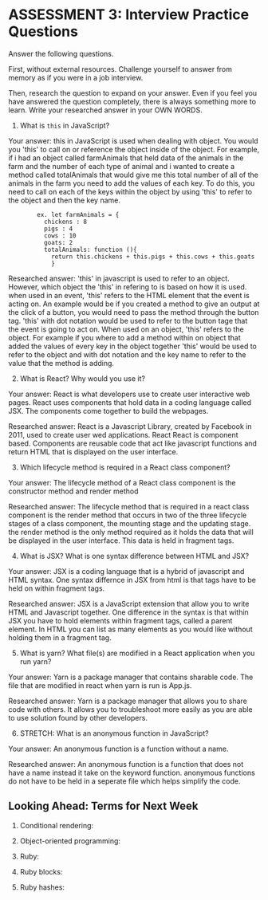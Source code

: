 # ASSESSMENT 3: Interview Practice Questions

Answer the following questions.

First, without external resources. Challenge yourself to answer from memory as if you were in a job interview.

Then, research the question to expand on your answer. Even if you feel you have answered the question completely, there is always something more to learn. Write your researched answer in your OWN WORDS.


1. What is `this` in JavaScript?

  Your answer: this in JavaScript is used when dealing with object. You would you 'this' to call on or reference the object inside of the object. For example, if i had an object called farmAnimals that held data of the animals in the farm and the number of each type of animal and i wanted to create a method called totalAnimals that would give me this total number of all of the animals in the farm you need to add the values of each key. To do this, you need to call on each of the keys within the object by using 'this' to refer to the object and then the key name. 

            ex. let farmAnimals = {
              chickens : 8
              pigs : 4
              cows : 10
              goats: 2
              totalAnimals: function (){
                return this.chickens + this.pigs + this.cows + this.goats
                }

  Researched answer: 'this' in javascript is used to refer to an object. However, which object the 'this' in refering to is based on how it is used. when used in an event, 'this' refers to the HTML element that the event is acting on. An example would be if you created a method to give an output at the click of a button, you would need to pass the method through the button tag. 'this' with dot notation would be used to refer to the button tage that the event is going to act on. When used on an object, 'this' refers to the object. For example if you where to add a method within on object that added the values of every key in the object together 'this' would be used to refer to the object and with dot notation and the key name to refer to the value that the method is adding. 



2. What is React? Why would you use it?

  Your answer: React is what developers use to create user interactive web pages. React uses components that hold data in a coding language called JSX. The components come together to build the webpages. 

  Researched answer: React is a Javascript Library, created by Facebook in 2011, used to create user wed applications. React  React is component based. Components are reusable code that act like javascript functions and return HTML that is displayed on the user interface. 


3. Which lifecycle method is required in a React class component?

  Your answer: The lifecycle method of a React class component is the constructor method and render method

  Researched answer: The lifecycle method that is required in a react class component is the render method that occurs in two of the three lifecycle stages of a class component, the mounting stage and the updating stage. the render method is the only method required as it holds the data that will be displayed in the user interface. This data is held in fragment tags. 



4. What is JSX? What is one syntax difference between HTML and JSX?

  Your answer: JSX is a coding language that is a hybrid of javascript and HTML syntax. One syntax differnce in JSX from html is that tags have to be held on within fragment tags. 

  Researched answer: JSX is a JavaScript extension that allow you to write HTML and Javascript together. One difference in the syntax is that within JSX you have to hold elements within fragment tags, called a parent element. In HTML you can list as many elements as you would like without holding them in a fragment tag. 



5. What is yarn? What file(s) are modified in a React application when you run yarn?

  Your answer: Yarn is a package manager that contains sharable code. The file that are modified in react when yarn is run is App.js. 

  Researched answer: Yarn is a package manager that allows you to share code with others. It allows you to troubleshoot more easily as you are able to use solution found by other developers. 



6. STRETCH: What is an anonymous function in JavaScript?

  Your answer: An anonymous function is a function without a name.

  Researched answer: An anonymous function is a function that does not have a name instead it take on the keyword function. anonymous functions do not have to be held in a seperate file which helps simplify the code.


## Looking Ahead: Terms for Next Week

1. Conditional rendering:

2. Object-oriented programming:

3. Ruby:

4. Ruby blocks:

5. Ruby hashes:
